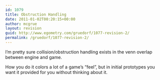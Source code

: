 ```yaml
---
id: 1079
title: Obstruction Handling
date: 2011-01-02T00:20:15+00:00
author: mcgrue
layout: revision
guid: http://www.egometry.com/gruedorf/1077-revision-2/
permalink: /gruedorf/1077-revision-2/
---
```

I&#8217;m pretty sure collision/obstruction handling exists in the venn overlap between engine and game.

How you do it colors a lot of a game&#8217;s &#8220;feel&#8221;, but in initial prototypes you want it provided for you without thinking about it.